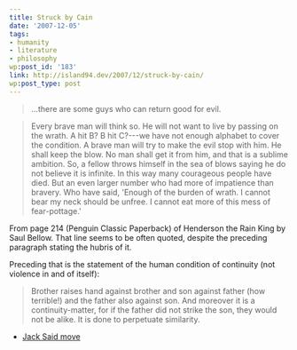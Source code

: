 ```yaml
---
title: Struck by Cain
date: '2007-12-05'
tags:
- humanity
- literature
- philosophy
wp:post_id: '183'
link: http://island94.dev/2007/12/struck-by-cain/
wp:post_type: post
---
```


>

> ...there are some guys who can return good for evil.

> Every brave man will think so. He will not want to live by passing on the wrath. A hit B? B hit C?---we have not enough alphabet to cover the condition. A brave man will try to make the evil stop with him. He shall keep the blow. No man shall get it from him, and that is a sublime ambition. So, a fellow throws himself in the sea of blows saying he do not believe it is infinite. In this way many courageous people have died. But an even larger number who had more of impatience than bravery. Who have said, 'Enough of the burden of wrath. I cannot bear my neck should be unfree. I cannot eat more of this mess of fear-pottage.'

From page 214 (Penguin Classic Paperback) of Henderson the Rain King by Saul Bellow. That line seems to be often quoted, despite the preceding paragraph stating the hubris of it.

Preceding that is the statement of the human condition of continuity (not violence in and of itself):

>

> Brother raises hand against brother and son against father (how terrible!) and the father also against son. And moreover it is a continuity-matter, for if the father did not strike the son, they would not be alike. It is done to perpetuate similarity.

- [Jack Said move](http://www.iucn-tftsg.org/?jack_said)